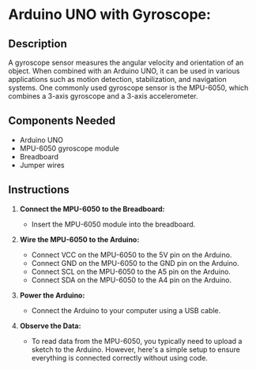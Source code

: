 # Arduino UNO with Gyroscope:

## Description
A gyroscope sensor measures the angular velocity and orientation of an object. When combined with an Arduino UNO, it can be used in various applications such as motion detection, stabilization, and navigation systems. One commonly used gyroscope sensor is the MPU-6050, which combines a 3-axis gyroscope and a 3-axis accelerometer.

## Components Needed
- Arduino UNO
- MPU-6050 gyroscope module
- Breadboard
- Jumper wires

## Instructions

1. **Connect the MPU-6050 to the Breadboard:**
   - Insert the MPU-6050 module into the breadboard.

2. **Wire the MPU-6050 to the Arduino:**
   - Connect VCC on the MPU-6050 to the 5V pin on the Arduino.
   - Connect GND on the MPU-6050 to the GND pin on the Arduino.
   - Connect SCL on the MPU-6050 to the A5 pin on the Arduino.
   - Connect SDA on the MPU-6050 to the A4 pin on the Arduino.

3. **Power the Arduino:**
   - Connect the Arduino to your computer using a USB cable.

4. **Observe the Data:**
   - To read data from the MPU-6050, you typically need to upload a sketch to the Arduino. However, here's a simple setup to ensure everything is connected correctly without using code.

